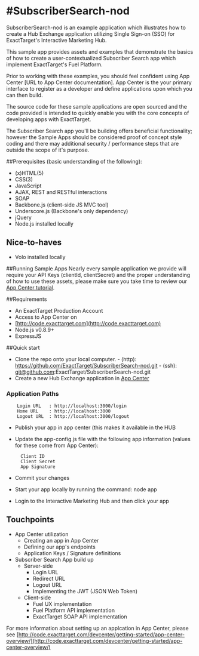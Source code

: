 #SubscriberSearch-nod
=================

SubscriberSearch-nod is an example application which illustrates how to create a Hub Exchange application utilizing Single Sign-on (SSO) for ExactTarget's Interactive Marketing Hub.

This sample app provides assets and examples that  demonstrate the basics of how to create a user-contextualized Subscriber Search app which implement ExactTarget's Fuel Platform.

Prior to working with these examples, you should feel confident using App Center [URL to App Center documentation]. App Center is the your primary interface to register as a developer and define applications upon which you can then build.

The source code for these sample applications are open sourced and the code provided is intended to quickly enable you with the core concepts of developing apps with ExactTarget.

The Subscriber Search app you'll be building offers beneficial functionality; however the Sample Apps should be considered proof of concept style coding and there may additional security / performance steps that are outside the scope of it's purpose.

##Prerequisites (basic understanding of the following):
* (x)HTML(5)
* CSS(3)
* JavaScript
* AJAX, REST and RESTful interactions
* SOAP
* Backbone.js (client-side JS MVC tool)
* Underscore.js (Backbone's only dependency)
* jQuery
* Node.js installed locally

## Nice-to-haves
* Volo installed locally

##Running Sample Apps
Nearly every sample application we provide will require your API Keys (clientId, clientSecret) and the proper understanding of how to use these assets, please make sure you take time to review our [App Center tutorial](http://code.exacttarget.com/devcenter/getting-started/app-center-overview "App Center Overview").

##Requirements
* An ExactTarget Production Account
* Access to App Center on
* [http://code.exacttarget.com](http://code.exacttarget.com)
* Node.js v0.8.9+
* ExpressJS

##Quick start
* Clone the repo onto your local computer.
		- (http): https://github.com/ExactTarget/SubscriberSearch-nod.git
		- (ssh): git@github.com:ExactTarget/SubscriberSearch-nod.git
* Create a new Hub Exchange application in [App Center](http://code.exacttarget.com/devcenter/getting-started/app-center-overview/registering-app)

### Application Paths 

        Login URL   : http://localhost:3000/login
        Home URL    : http://localhost:3000
        Logout URL  : http://localhost:3000/logout

* Publish your app in app center (this makes it available in the HUB
* Update the app-config.js file with the following app information (values for these come from App Center):

		Client ID
		Client Secret
		App Signature

* Commit your changes
* Start your app locally by running the command:
		node app
* Login to the Interactive Marketing Hub and then click your app

## Touchpoints
* App Center utilization
	* Creating an app in App Center
	* Defining our app's endpoints
	* Application Keys / Signature definitions
* Subscriber Search App build up
	* Server-side
		* Login URL
		* Redirect URL
		* Logout URL
		* Implementing the JWT (JSON Web Token)
	* Client-side
		* Fuel UX implementation
		* Fuel Platform API implementation
		* ExactTarget SOAP API implementation

For more information about setting up an applcation in App Center, please see [http://code.exacttarget.com/devcenter/getting-started/app-center-overview/](http://code.exacttarget.com/devcenter/getting-started/app-center-overview/)
